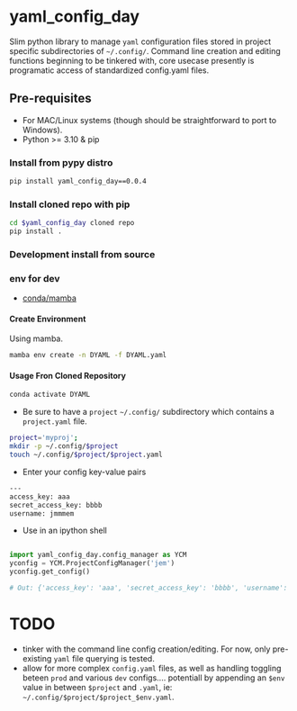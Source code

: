 # yaml_config_day

Slim python library to manage `yaml` configuration files stored in project specific subdirectories of `~/.config/`. Command line creation and editing functions beginning to be tinkered with, core usecase presently is programatic access of standardized config.yaml files.


## Pre-requisites
* For MAC/Linux systems (though should be straightforward to port to Windows).
*  Python >= 3.10 & pip

### Install from pypy distro

```bash
pip install yaml_config_day==0.0.4
```

### Install cloned repo with pip

```bash
cd $yaml_config_day cloned repo
pip install .
```

### Development install from source

###  env for dev
* [conda/mamba](https://anaconda.org/conda-forge/mamba)

#### Create Environment

Using mamba.

```bash
mamba env create -n DYAML -f DYAML.yaml
```


#### Usage Fron Cloned Repository

```bash
conda activate DYAML
```

* Be sure to have a `project` `~/.config/` subdirectory which contains a `project.yaml` file.

```bash
project='myproj';
mkdir -p ~/.config/$project
touch ~/.config/$project/$project.yaml
```

* Enter your config key-value pairs
```bash
---
access_key: aaa
secret_access_key: bbbb
username: jmmmem
```

* Use in an ipython shell
```python

import yaml_config_day.config_manager as YCM
yconfig = YCM.ProjectConfigManager('jem')
yconfig.get_config()

# Out: {'access_key': 'aaa', 'secret_access_key': 'bbbb', 'username': 'jmmmem'}
```


# TODO
* tinker with the command line config creation/editing. For now, only pre-existing `yaml` file querying is tested.
* allow for more complex `config.yaml` files, as well as handling toggling beteen `prod` and various `dev` configs.... potentiall by appending an `$env` value in between `$project` and `.yaml`, ie: `~/.config/$project/$project_$env.yaml`.
